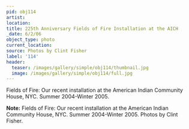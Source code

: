 ```yaml
---
pid: obj114
artist:
location:
title: 225th Anniversary Fields of Fire Installation at the AICH
_date: 6/2/06
object_type: photo
current_location:
source: Photos by Clint Fisher
label: '114'
header:
  teaser: /images/gallery/simple/obj114/thumbnail.jpg
  image: /images/gallery/simple/obj114/full.jpg
---
```

Fields of Fire: Our recent installation at the American Indian Community House, NYC. Summer 2004-Winter 2005.

**Note:**
Fields of Fire: Our recent installation at the American Indian Community House, NYC. Summer 2004-Winter 2005. Photos by Clint Fisher.
